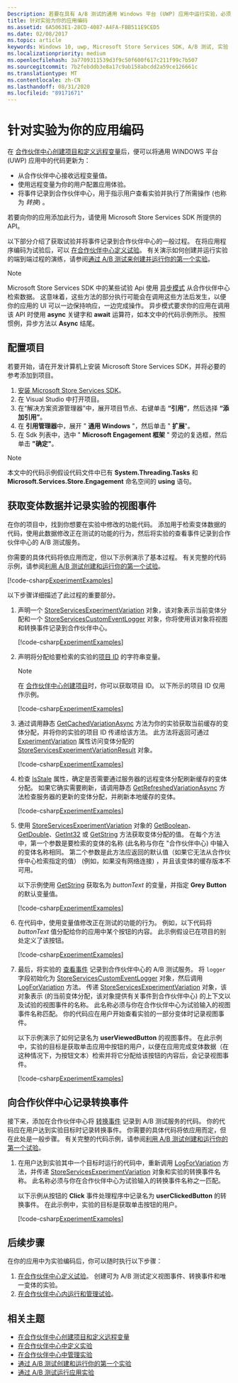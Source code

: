 ```yaml
---
Description: 若要在具有 A/B 测试的通用 Windows 平台 (UWP) 应用中运行实验，必须在你的应用中为实验编码。
title: 针对实验为你的应用编码
ms.assetid: 6A5063E1-28CD-4087-A4FA-FBB511E9CED5
ms.date: 02/08/2017
ms.topic: article
keywords: Windows 10, uwp, Microsoft Store Services SDK, A/B 测试, 实验
ms.localizationpriority: medium
ms.openlocfilehash: 3a7709311539d3f9c50f600f617c211f99c7b507
ms.sourcegitcommit: 7b2febddb3e8a17c9ab158abcdd2a59ce126661c
ms.translationtype: MT
ms.contentlocale: zh-CN
ms.lasthandoff: 08/31/2020
ms.locfileid: "89171671"
---
```

# <a name="code-your-app-for-experimentation"></a>针对实验为你的应用编码

在 [合作伙伴中心创建项目和定义远程变量](create-a-project-and-define-remote-variables-in-the-dev-center-dashboard.md)后，便可以将通用 WINDOWS 平台 (UWP) 应用中的代码更新为：
* 从合作伙伴中心接收远程变量值。
* 使用远程变量为你的用户配置应用体验。
* 将事件记录到合作伙伴中心，用于指示用户查看实验并执行了所需操作 (也称为 *转换*) 。

若要向你的应用添加此行为，请使用 Microsoft Store Services SDK 所提供的 API。

以下部分介绍了获取试验并将事件记录到合作伙伴中心的一般过程。 在将应用程序编码为试验后，可以 [在合作伙伴中心定义试验](define-your-experiment-in-the-dev-center-dashboard.md)。 有关演示如何创建并运行实验的端到端过程的演练，请参阅[通过 A/B 测试来创建并运行你的第一个实验](create-and-run-your-first-experiment-with-a-b-testing.md)。

> [!NOTE]
> Microsoft Store Services SDK 中的某些试验 Api 使用 [异步模式](../threading-async/asynchronous-programming-universal-windows-platform-apps.md) 从合作伙伴中心检索数据。 这意味着，这些方法的部分执行可能会在调用这些方法后发生，以便你的应用的 UI 可以一边保持响应，一边完成操作。 异步模式要求你的应用在调用该 API 时使用 **async** 关键字和 **await** 运算符，如本文中的代码示例所示。 按照惯例，异步方法以 **Async** 结尾。

## <a name="configure-your-project"></a>配置项目

若要开始，请在开发计算机上安装 Microsoft Store Services SDK，并将必要的参考添加到项目。

1. [安装 Microsoft Store Services SDK](microsoft-store-services-sdk.md#install-the-sdk)。
2. 在 Visual Studio 中打开项目。
3. 在“解决方案资源管理器”中，展开项目节点、右键单击 **“引用”**，然后选择 **“添加引用”**。
3. 在 **引用管理器**中，展开 " **通用 Windows** "，然后单击 " **扩展**"。
4. 在 Sdk 列表中，选中 " **Microsoft Engagement 框架** " 旁边的复选框，然后单击 **"确定"**。

> [!NOTE]
> 本文中的代码示例假设代码文件中已有 **System.Threading.Tasks** 和 **Microsoft.Services.Store.Engagement** 命名空间的 **using** 语句。

## <a name="get-variation-data-and-log-the-view-event-for-your-experiment"></a>获取变体数据并记录实验的视图事件

在你的项目中，找到你想要在实验中修改的功能代码。 添加用于检索变体数据的代码，使用此数据修改正在测试的功能的行为，然后将实验的查看事件记录到合作伙伴中心的 A/B 测试服务。

你需要的具体代码将依应用而定，但以下示例演示了基本过程。 有关完整的代码示例，请参阅[利用 A/B 测试创建和运行你的第一个试验](create-and-run-your-first-experiment-with-a-b-testing.md)。

[!code-csharp[ExperimentExamples](./code/StoreSDKSamples/cs/ExperimentExamples.cs#ExperimentCodeSample)]

以下步骤详细描述了此过程的重要部分。

1. 声明一个 [StoreServicesExperimentVariation](/uwp/api/microsoft.services.store.engagement.storeservicesexperimentvariation) 对象，该对象表示当前变体分配和一个 [StoreServicesCustomEventLogger](/uwp/api/microsoft.services.store.engagement.storeservicescustomeventlogger) 对象，你将使用该对象将视图和转换事件记录到合作伙伴中心。

    [!code-csharp[ExperimentExamples](./code/StoreSDKSamples/cs/ExperimentExamples.cs#Snippet1)]

2. 声明将分配给要检索的实验的[项目 ID](run-app-experiments-with-a-b-testing.md#terms) 的字符串变量。
    > [!NOTE]
    > 在 [合作伙伴中心创建项目](create-a-project-and-define-remote-variables-in-the-dev-center-dashboard.md)时，你可以获取项目 ID。 以下所示的项目 ID 仅用作示例。

    [!code-csharp[ExperimentExamples](./code/StoreSDKSamples/cs/ExperimentExamples.cs#Snippet2)]

3. 通过调用静态 [GetCachedVariationAsync](/uwp/api/microsoft.services.store.engagement.storeservicesexperimentvariation.getcachedvariationasync) 方法为你的实验获取当前缓存的变体分配，并将你的实验的项目 ID 传递给该方法。 此方法将返回可通过 [ExperimentVariation](/uwp/api/microsoft.services.store.engagement.storeservicesexperimentvariationresult.experimentvariation) 属性访问变体分配的 [StoreServicesExperimentVariationResult](/uwp/api/microsoft.services.store.engagement.storeservicesexperimentvariationresult) 对象。

    [!code-csharp[ExperimentExamples](./code/StoreSDKSamples/cs/ExperimentExamples.cs#Snippet3)]

4. 检查 [IsStale](/uwp/api/microsoft.services.store.engagement.storeservicesexperimentvariation.isstale) 属性，确定是否需要通过服务器的远程变体分配刷新缓存的变体分配。 如果它确实需要刷新，请调用静态 [GetRefreshedVariationAsync](/uwp/api/microsoft.services.store.engagement.storeservicesexperimentvariation.getrefreshedvariationasync) 方法检查服务器的更新的变体分配，并刷新本地缓存的变体。

    [!code-csharp[ExperimentExamples](./code/StoreSDKSamples/cs/ExperimentExamples.cs#Snippet4)]

5. 使用 [StoreServicesExperimentVariation](/uwp/api/microsoft.services.store.engagement.storeservicesexperimentvariation) 对象的 [GetBoolean](/uwp/api/microsoft.services.store.engagement.storeservicesexperimentvariation.getboolean)、[GetDouble](/uwp/api/microsoft.services.store.engagement.storeservicesexperimentvariation.getdouble)、[GetInt32](/uwp/api/microsoft.services.store.engagement.storeservicesexperimentvariation.getint32) 或 [GetString](/uwp/api/microsoft.services.store.engagement.storeservicesexperimentvariation.getstring) 方法获取变体分配的值。 在每个方法中，第一个参数是要检索的变体的名称 (此名称与你在 "合作伙伴中心) 中输入的变体名称相同。 第二个参数是此方法应返回的默认值（如果它无法从合作伙伴中心检索指定的值） (例如，如果没有网络连接) ，并且该变体的缓存版本不可用。

    以下示例使用 [GetString](/uwp/api/microsoft.services.store.engagement.storeservicesexperimentvariation.getstring) 获取名为 *buttonText* 的变量，并指定 **Grey Button** 的默认变量值。

    [!code-csharp[ExperimentExamples](./code/StoreSDKSamples/cs/ExperimentExamples.cs#Snippet5)]

6. 在代码中，使用变量值修改正在测试的功能的行为。 例如，以下代码将 *buttonText* 值分配给你的应用中某个按钮的内容。 此示例假设已在项目的别处定义了该按钮。

    [!code-csharp[ExperimentExamples](./code/StoreSDKSamples/cs/ExperimentExamples.cs#Snippet6)]

7. 最后，将实验的 [查看事件](run-app-experiments-with-a-b-testing.md#terms) 记录到合作伙伴中心的 A/B 测试服务。 将 ```logger``` 字段初始化为 [StoreServicesCustomEventLogger](/uwp/api/microsoft.services.store.engagement.storeservicescustomeventlogger) 对象，然后调用 [LogForVariation](/uwp/api/microsoft.services.store.engagement.storeservicescustomeventlogger.logforvariation) 方法。 传递 [StoreServicesExperimentVariation](/uwp/api/microsoft.services.store.engagement.storeservicesexperimentvariation) 对象，该对象表示 (的当前变体分配，该对象提供有关事件到合作伙伴中心) 的上下文以及试验的视图事件的名称。 此名称必须与你在合作伙伴中心为试验输入的视图事件名称匹配。 你的代码应在用户开始查看实验的一部分变体时记录视图事件。

    以下示例演示了如何记录名为 **userViewedButton** 的视图事件。 在此示例中，实验的目标是获取单击应用中按钮的用户，以便在应用完成变体数据（在这种情况下，为按钮文本）检索并将它分配给该按钮的内容后，会记录视图事件。

    [!code-csharp[ExperimentExamples](./code/StoreSDKSamples/cs/ExperimentExamples.cs#Snippet7)]

## <a name="log-conversion-events-to-partner-center"></a>向合作伙伴中心记录转换事件

接下来，添加在合作伙伴中心将 [转换事件](run-app-experiments-with-a-b-testing.md#terms) 记录到 A/B 测试服务的代码。 你的代码应在用户达到实验目标时记录转换事件。 你需要的具体代码将依应用而定，但在此处是一般步骤。 有关完整的代码示例，请参阅[利用 A/B 测试创建和运行你的第一个试验](create-and-run-your-first-experiment-with-a-b-testing.md)。

1. 在用户达到实验其中一个目标时运行的代码中，重新调用 [LogForVariation](/uwp/api/microsoft.services.store.engagement.storeservicescustomeventlogger.logforvariation) 方法，并传递 [StoreServicesExperimentVariation](/uwp/api/microsoft.services.store.engagement.storeservicesexperimentvariation) 对象和实验的转换事件名称。 此名称必须与你在合作伙伴中心为试验输入的转换事件名称之一匹配。

    以下示例从按钮的 **Click** 事件处理程序中记录名为 **userClickedButton** 的转换事件。 在此示例中，实验的目标是获取单击按钮的用户。

    [!code-csharp[ExperimentExamples](./code/StoreSDKSamples/cs/ExperimentExamples.cs#Snippet8)]

## <a name="next-steps"></a>后续步骤

在你的应用中为实验编码后，你可以随时执行以下步骤：
1. [在合作伙伴中心定义试验](define-your-experiment-in-the-dev-center-dashboard.md)。 创建可为 A/B 测试定义视图事件、转换事件和唯一变体的实验。
2. [在合作伙伴中心内运行和管理试验](manage-your-experiment.md)。


## <a name="related-topics"></a>相关主题

* [在合作伙伴中心创建项目和定义远程变量](create-a-project-and-define-remote-variables-in-the-dev-center-dashboard.md)
* [在合作伙伴中心中定义实验](define-your-experiment-in-the-dev-center-dashboard.md)
* [在合作伙伴中心中管理实验](manage-your-experiment.md)
* [通过 A/B 测试创建和运行你的第一个实验](create-and-run-your-first-experiment-with-a-b-testing.md)
* [通过 A/B 测试运行应用实验](run-app-experiments-with-a-b-testing.md)